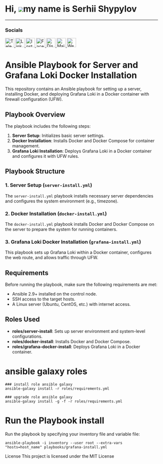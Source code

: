 Hi, ![](https://user-images.githubusercontent.com/18350557/176309783-0785949b-9127-417c-8b55-ab5a4333674e.gif)my name is Serhii Shypylov
=========================================================================================================================================

-------------------------------

### Socials
<p align="left">
  <a href="https://t.me/oneitpro">
    <img src="https://img.icons8.com/ios-glyphs/30/ffffff/telegram-app.png" alt="Telegram" width="30" height="30" />
  </a>
  <a href="https://www.linkedin.com/in/sergey-shipilov-7262a31b4/">
    <img src="https://img.icons8.com/ios-glyphs/30/ffffff/linkedin.png" alt="LinkedIn" width="30" height="30" />
  </a>
  <a href="https://www.instagram.com/shipssvpl/">
    <img src="https://img.icons8.com/ios-glyphs/30/ffffff/instagram-new.png" alt="Instagram" width="30" height="30" />
  </a>
  <a href="https://www.facebook.com/profile.php?id=100083345006373">
    <img src="https://img.icons8.com/ios-glyphs/30/ffffff/facebook.png" alt="Facebook" width="30" height="30" />
  </a>
  <a href="https://discord.com/invite/6z5EyagDyW?ref=1it.pro">
    <img src="https://img.icons8.com/ios-glyphs/30/ffffff/discord.png" alt="Discord" width="30" height="30" />
  </a>
  <a href="mailto:admin@1it.pro">
    <img src="https://img.icons8.com/ios-glyphs/30/ffffff/new-post.png" alt="Mail" width="30" height="30" />
  </a>
  <a href="https://1it.pro/">
    <img src="https://img.icons8.com/ios-glyphs/30/ffffff/domain.png" alt="Website" width="30" height="30" />
  </a>
</p>

# Ansible Playbook for Server and Grafana Loki Docker Installation

This repository contains an Ansible playbook for setting up a server, installing Docker, and deploying Grafana Loki in a Docker container with firewall configuration (UFW).

## Playbook Overview

The playbook includes the following steps:
1. **Server Setup**: Initializes basic server settings.
2. **Docker Installation**: Installs Docker and Docker Compose for container management.
3. **Grafana Loki Installation**: Deploys Grafana Loki in a Docker container and configures it with UFW rules.

## Playbook Structure

### 1. Server Setup (`server-install.yml`)
The `server-install.yml` playbook installs necessary server dependencies and configures the system environment (e.g., timezone).

### 2. Docker Installation (`docker-install.yml`)
The `docker-install.yml` playbook installs Docker and Docker Compose on the server to prepare the system for running containers.

### 3. Grafana Loki Docker Installation (`grafana-install.yml`)
This playbook sets up Grafana Loki within a Docker container, configures the web route, and allows traffic through UFW.

## Requirements

Before running the playbook, make sure the following requirements are met:
- Ansible 2.9+ installed on the control node.
- SSH access to the target hosts.
- A Linux server (Ubuntu, CentOS, etc.) with internet access.

## Roles Used

- **roles/server-install**: Sets up server environment and system-level configurations.
- **roles/docker-install**: Installs Docker and Docker Compose.
- **roles/grafana-docker-install**: Deploys Grafana Loki in a Docker container.


# ansible galaxy roles

```
### install role ansible galaxy
ansible-galaxy install -r roles/requirements.yml

### upgrade role ansible galaxy 
ansible-galaxy install -g -f -r roles/requirements.yml
```

# Run the Playbook install
Run the playbook by specifying your inventory file and variable file:

```
ansible-playbook -i inventory --user root --extra-vars "hosts=host_name" playbooks/grafana-install.yml
```

License
This project is licensed under the MIT License
